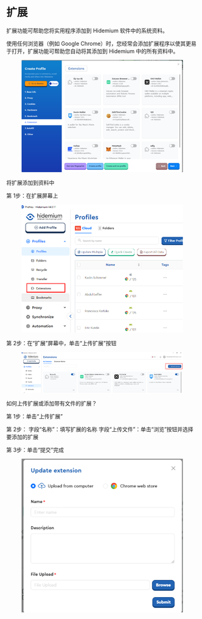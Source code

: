 # 扩展

扩展功能可帮助您将实用程序添加到 Hidemium 软件中的系统资料。

使用任何浏览器（例如 Google Chrome）时，您经常会添加扩展程序以使其更易于打开，扩展功能可帮助您自动将其添加到 Hidemium 中的所有资料中。

<figure><img src="../.gitbook/assets/image (5) (1) (1) (1).png" alt=""><figcaption></figcaption></figure>

将扩展添加到资料中&#x20;

第 1步：在扩展屏幕上

<figure><img src="../.gitbook/assets/image (6) (1) (1).png" alt=""><figcaption></figcaption></figure>

第 2步：在“扩展”屏幕中，单击“上传扩展”按钮

<figure><img src="../.gitbook/assets/image (7) (1) (1).png" alt=""><figcaption></figcaption></figure>

如何上传扩展或添加带有文件的扩展？

&#x20;第 1步：单击“上传扩展”&#x20;

第 2步： 字段“名称”：填写扩展的名称 字段“上传文件”：单击“浏览”按钮并选择要添加的扩展&#x20;

第 3步：单击“提交”完成

<figure><img src="../.gitbook/assets/image (8) (1) (1).png" alt=""><figcaption></figcaption></figure>
